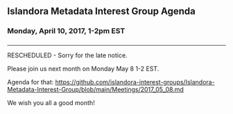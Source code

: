 ## Islandora Metadata Interest Group Agenda
### Monday, April 10, 2017, 1-2pm EST
### 
---
RESCHEDULED - Sorry for the late notice.

Please join us next month on Monday May 8 1-2 EST.

Agenda for that: https://github.com/islandora-interest-groups/Islandora-Metadata-Interest-Group/blob/main/Meetings/2017_05_08.md

We wish  you all a good month! 
